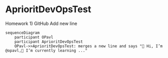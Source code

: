 # AprioritDevOpsTest
Homework 1) GitHub
Add new line

```mermaid
sequenceDiagram
    participant OPavl
    participant AprioritDevOpsTest
    OPavl->>AprioritDevOpsTest: merges a new line and says "👋 Hi, I’m @opavl,🌱 I’m currently learning ..."
    
```